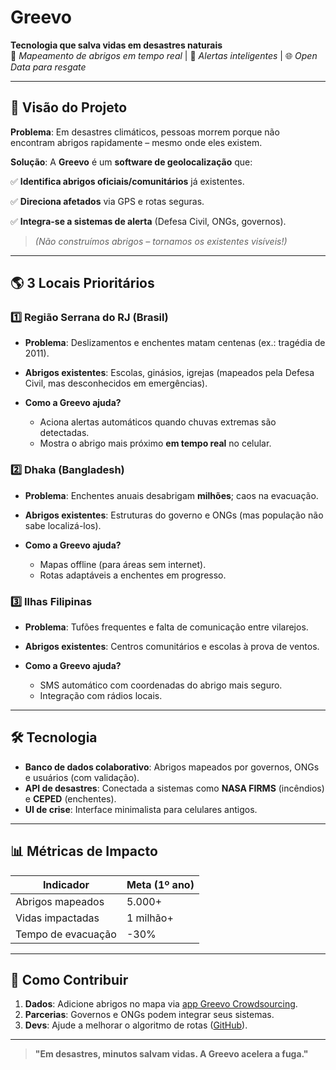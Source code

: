 # Greevo  
**Tecnologia que salva vidas em desastres naturais**  
📍 *Mapeamento de abrigos em tempo real* | 🚨 *Alertas inteligentes* | 🌐 *Open Data para resgate*  

---

## **📌 Visão do Projeto**

**Problema**: Em desastres climáticos, pessoas morrem porque não encontram abrigos rapidamente – mesmo onde eles existem.

**Solução**: A **Greevo** é um **software de geolocalização** que:

✅ **Identifica abrigos oficiais/comunitários** já existentes.

✅ **Direciona afetados** via GPS e rotas seguras.

✅ **Integra-se a sistemas de alerta** (Defesa Civil, ONGs, governos).

> *(Não construímos abrigos – tornamos os existentes visíveis!)*

---

## **🌎 3 Locais Prioritários**

### **1️⃣ Região Serrana do RJ (Brasil)**

* **Problema**: Deslizamentos e enchentes matam centenas (ex.: tragédia de 2011).
* **Abrigos existentes**: Escolas, ginásios, igrejas (mapeados pela Defesa Civil, mas desconhecidos em emergências).
* **Como a Greevo ajuda?**

  * Aciona alertas automáticos quando chuvas extremas são detectadas.
  * Mostra o abrigo mais próximo **em tempo real** no celular.

### **2️⃣ Dhaka (Bangladesh)**

* **Problema**: Enchentes anuais desabrigam **milhões**; caos na evacuação.
* **Abrigos existentes**: Estruturas do governo e ONGs (mas população não sabe localizá-los).
* **Como a Greevo ajuda?**

  * Mapas offline (para áreas sem internet).
  * Rotas adaptáveis a enchentes em progresso.

### **3️⃣ Ilhas Filipinas**

* **Problema**: Tufões frequentes e falta de comunicação entre vilarejos.
* **Abrigos existentes**: Centros comunitários e escolas à prova de ventos.
* **Como a Greevo ajuda?**

  * SMS automático com coordenadas do abrigo mais seguro.
  * Integração com rádios locais.

---

## **🛠 Tecnologia**

* **Banco de dados colaborativo**: Abrigos mapeados por governos, ONGs e usuários (com validação).
* **API de desastres**: Conectada a sistemas como **NASA FIRMS** (incêndios) e **CEPED** (enchentes).
* **UI de crise**: Interface minimalista para celulares antigos.

---

## **📊 Métricas de Impacto**

| Indicador          | Meta (1º ano) |
| ------------------ | ------------- |
| Abrigos mapeados   | 5.000+        |
| Vidas impactadas   | 1 milhão+     |
| Tempo de evacuação | -30%          |

---

## **🤝 Como Contribuir**

1. **Dados**: Adicione abrigos no mapa via [app Greevo Crowdsourcing](link).
2. **Parcerias**: Governos e ONGs podem integrar seus sistemas.
3. **Devs**: Ajude a melhorar o algoritmo de rotas ([GitHub](link)).

---

> **"Em desastres, minutos salvam vidas. A Greevo acelera a fuga."**
